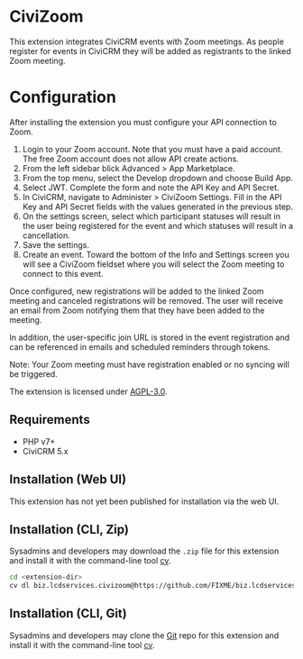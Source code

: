 # CiviZoom

This extension integrates CiviCRM events with Zoom meetings. As people register for events in CiviCRM they will be added as registrants to the linked Zoom meeting. 

# Configuration

After installing the extension you must configure your API connection to Zoom.

1. Login to your Zoom account. Note that you must have a paid account. The free Zoom account does not allow API create actions.
2. From the left sidebar blick Advanced > App Marketplace.
3. From the top menu, select the Develop dropdown and choose Build App.
4. Select JWT. Complete the form and note the API Key and API Secret.
5. In CiviCRM, navigate to Administer >  CiviZoom Settings. Fill in the API Key and API Secret fields with the values generated in the previous step.
6. On the settings screen, select which participant statuses will result in the user being registered for the event and which statuses will result in a cancellation.
7. Save the settings.
8. Create an event. Toward the bottom of the Info and Settings screen you will see a CiviZoom fieldset where you will select the Zoom meeting to connect to this event.
 
Once configured, new registrations will be added to the linked Zoom meeting and canceled registrations will be removed. The user will receive an email from Zoom notifying them that they have been added to the meeting.

In addition, the user-specific join URL is stored in the event registration and can be referenced in emails and scheduled reminders through tokens.

Note: Your Zoom meeting must have registration enabled or no syncing will be triggered.

The extension is licensed under [AGPL-3.0](LICENSE.txt).

## Requirements

* PHP v7+
* CiviCRM 5.x

## Installation (Web UI)

This extension has not yet been published for installation via the web UI.

## Installation (CLI, Zip)

Sysadmins and developers may download the `.zip` file for this extension and
install it with the command-line tool [cv](https://github.com/civicrm/cv).

```bash
cd <extension-dir>
cv dl biz.lcdservices.civizoom@https://github.com/FIXME/biz.lcdservices.civizoom/archive/master.zip
```

## Installation (CLI, Git)

Sysadmins and developers may clone the [Git](https://en.wikipedia.org/wiki/Git) repo for this extension and
install it with the command-line tool [cv](https://github.com/civicrm/cv).
